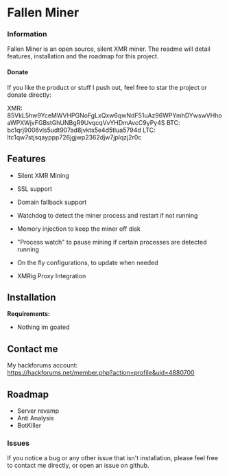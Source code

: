 
Fallen Miner
==========

### Information

Fallen Miner is an open source, silent XMR miner. The readme will detail features, installation and the roadmap for this project.

#### Donate
If you like the product or stuff I push out, feel free to star the project or donate directly:

XMR: 85VkL5hw9YceMWVHPGNoFgLxQxw6qwNdF51uAz96WPYmhDYwswVHhoaWPXWjvFGBstGhUNBgR9UvqcqVvYHDmAvcC9yPy4S
BTC: bc1qrj9006vls5udt907ad8jvkts5e4d5tlua5794d
LTC: ltc1qw7stjsqayppp726jgjwp2362djw7jplqzj2r0c

Features
-----------------------

 -   Silent XMR Mining  

- SSL support

- Domain fallback support
    
-   Watchdog to detect the miner process and restart if not running  
    
-   Memory injection to keep the miner off disk  

-   "Process watch" to pause mining if certain processes are detected running
    
-   On the fly configurations, to update when needed  
    
-   XMRig Proxy Integration

Installation
------------
**Requirements:**

- Nothing im goated
 
Contact me
----------
My hackforums account:  
https://hackforums.net/member.php?action=profile&uid=4880700

## Roadmap

 - Server revamp
 - Anti Analysis
 - BotKiller

### Issues
If you notice a bug or any other issue that isn't installation, please feel free to contact me directly, or open an issue on github.

